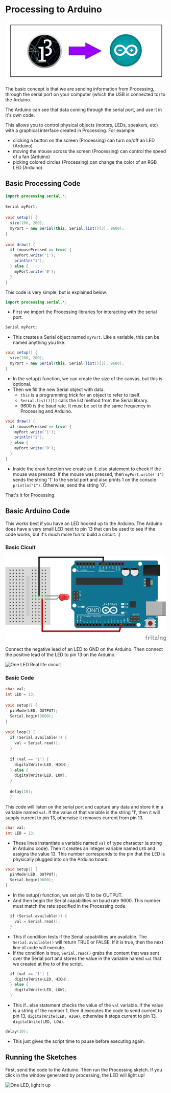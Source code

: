 # Processing to Arduino

![Processing to Arduino](processing-arduino.png)


The basic concept is that we are sending information from Processing, through
the serial port on your computer (which the USB is connected to) to the
Arduino.

The Arduino can see that data coming through the serial port, and use it in
it's own code.

This allows you to control physical objects (motors, LEDs, speakers, etc) with a
graphical interface created in Processing. For example:
- clicking a button on the screen (Processing) can turn on/off an LED (Arduino)
- moving the mouse across the screen (Processing) can control the speed of a fan (Arduino)
- picking colored circles (Processing) can change the color of an RGB LED (Arduino)


## Basic Processing Code

```java
import processing.serial.*;

Serial myPort;

void setup() {
  size(200, 200);
  myPort = new Serial(this, Serial.list()[3], 9600);
}

void draw() {
  if (mousePressed == true) {
    myPort.write('1');
    println("1");
  } else {
    myPort.write('0');
  }
}
```

This code is very simple, but is explained below.

```java
import processing.serial.*;
```
- First we import the Processing libraries for interacting with the serial port.

```java
Serial myPort;
```
- This creates a Serial object named `myPort`. Like a variable, this can be
  named anything you like.

```java
void setup() {
  size(200, 200);
  myPort = new Serial(this, Serial.list()[3], 9600);
}
```
- In the setup() function, we can create the size of the canvas, but this is
  optional.
- Then we fill the new Serial object with data.
  - `this` is a programming trick for an object to refer to itself. 
  - `Serial.list()[1]` calls the list method from the Serial library. 
  - 9600 is the baud rate. It must be set to the same frequency in Processing and
    Arduino.

```java
void draw() {
  if (mousePressed == true) {
    myPort.write('1');
    println("1");
  } else {
    myPort.write('0');
  }
}
```
- Inside the draw function we create an if..else statement to check if the
  mouse was pressed. If the mouse was pressed, then `myPort.write('1')` sends
  the string '1' to the serial port and also prints 1 on the console
  `println("1")`. Otherwise, send the string '0'.

That's it for Processing.

## Basic Arduino Code
This works best if you have an LED hooked up to the Arduino. The Arduino does
have a very small LED next to pin 13 that can be used to see if the code works,
but it's much more fun to build a circuit. :)

### Basic Cicuit
![Basic LED circuit](OneLED_bb.png)

Connect the negative lead of an LED to GND on the Arduino. Then connect the
positive lead of the LED to pin 13 on the Arduino.

![One LED](oneLED.png)
Real life circuit

### Basic Code
```c++
char val;
int LED = 13;

void setup() {
  pinMode(LED, OUTPUT);
  Serial.begin(9600);
}

void loop() {
  if (Serial.available()) {
    val = Serial.read();
  }

  if (val == '1') {
    digitalWrite(LED, HIGH);
  } else {
    digitalWrite(LED, LOW);
  }

  delay(10);
  }
```
This code will listen on the serial port and capture any data and store it in a
variable named `val`. If the value of that variable is the string '1', then it
will supply current to pin 13, otherwise it removes current from pin 13.

```c++
char val;
int LED = 13;
```
- These lines instantiate a variable named `val` of type character (a string in
  Arduino code). Then it creates an integer variable named `LED` and assigns
  the value 13. This number corresponds to the pin that the LED is physically
  plugged into on the Arduino board.

```c++
void setup() {
  pinMode(LED, OUTPUT);
  Serial.begin(9600);
}
```
- In the setup() function, we set pin 13 to be OUTPUT.
- And then begin the Serial capabilities on baud rate 9600. This number must
  match the rate specified in the Processing code.

```c++
  if (Serial.available()) {
    val = Serial.read();
  }
```
- This if condition tests if the Serial capabilities are available. The
  `Serial.available()` will return TRUE or FALSE. If it is true, then the next
  line of code will execute.
- If the condition is true, `Serial.read()` grabs the content that was sent
  over the Serial port and stores the value in the variable named `val` that we
  created at the to of the script.

```c++
  if (val == '1') {
    digitalWrite(LED, HIGH);
  } else {
    digitalWrite(LED, LOW);
  }
```
- This if...else statement checks the value of the `val` variable. If the value
  is a string of the number 1, then it executes the code to send current to pin
  13, `digitalWrite(LED, HIGH)`, otherwise it stops current to pin 13,
  `digitalWrite(LED, LOW)`.

```c++
delay(10);
```
- This just gives the script time to pause before executing again.

## Running the Sketches

First, send the code to the Arduino. Then run the Processing sketch. If you
click in the window generated by processing, the LED will light up!

![One LED, light it up](oneLED.gif)
